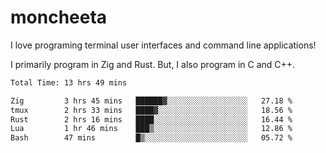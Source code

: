 # moncheeta

I love programing terminal user interfaces and command line applications!

I primarily program in Zig and Rust. But, I also program in C and C++.

<!--START_SECTION:waka-->

```txt
Total Time: 13 hrs 49 mins

Zig         3 hrs 45 mins   ██████▓░░░░░░░░░░░░░░░░░░   27.18 %
tmux        2 hrs 33 mins   ████▓░░░░░░░░░░░░░░░░░░░░   18.56 %
Rust        2 hrs 16 mins   ████░░░░░░░░░░░░░░░░░░░░░   16.44 %
Lua         1 hr 46 mins    ███▒░░░░░░░░░░░░░░░░░░░░░   12.86 %
Bash        47 mins         █▒░░░░░░░░░░░░░░░░░░░░░░░   05.72 %
```

<!--END_SECTION:waka-->
